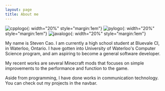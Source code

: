 ```yaml
---
layout: page
title: About me
---
```


![cpplogo](https://upload.wikimedia.org/wikipedia/commons/1/18/ISO_C%2B%2B_Logo.svg){: width="20%" style="margin:1em"}
![pylogo](https://upload.wikimedia.org/wikipedia/commons/c/c3/Python-logo-notext.svg){: width="20%" style="margin:1em"}
![javalogo](https://upload.wikimedia.org/wikipedia/en/3/30/Java_programming_language_logo.svg){: width="20%" style="margin:1em"}

My name is Steven Cao. I am currently a high school student at Bluevale CI, in Waterloo, Ontario. I have gotten into University of Waterloo's Computer Science program, and am aspiring to become a general software developer.

My recent works are several Minecraft mods that focuses on simple improvements to the performance and function to the game.

Aside from programming, I have done works in communication technology. You can check out my projects in the navbar. 

